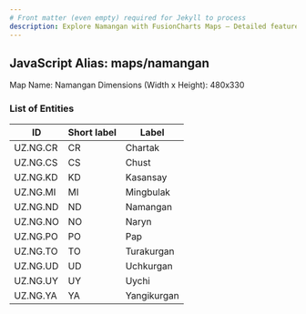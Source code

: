```yaml
---
# Front matter (even empty) required for Jekyll to process
description: Explore Namangan with FusionCharts Maps – Detailed features for seamless integration. Try now & enhance your data visualization today! 
---
```


## JavaScript Alias: maps/namangan

Map Name: Namangan
Dimensions (Width x Height): 480x330







### List of Entities

ID | Short label | Label
---|---|---|
UZ.NG.CR|CR|Chartak
UZ.NG.CS|CS|Chust
UZ.NG.KD|KD|Kasansay
UZ.NG.MI|MI|Mingbulak
UZ.NG.ND|ND|Namangan
UZ.NG.NO|NO|Naryn
UZ.NG.PO|PO|Pap
UZ.NG.TO|TO|Turakurgan
UZ.NG.UD|UD|Uchkurgan
UZ.NG.UY|UY|Uychi
UZ.NG.YA|YA|Yangikurgan